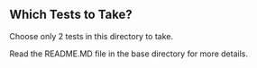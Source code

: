 ## Which Tests to Take?
Choose only 2 tests in this directory to take.  

Read the README.MD file in the base directory for more details.